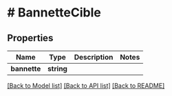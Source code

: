 # # BannetteCible

## Properties

Name | Type | Description | Notes
------------ | ------------- | ------------- | -------------
**bannette** | **string** |  |

[[Back to Model list]](../../README.md#models) [[Back to API list]](../../README.md#endpoints) [[Back to README]](../../README.md)

